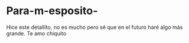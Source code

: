 # Para-m-esposito-
Hice este detallito, no es mucho pero sé que en el futuro haré algo más grande. Te amo chiquito 
